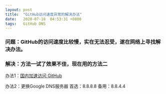 ```yaml
---
layout: post
title:  "GitHub访问速度异常的解决办法"
date:   2020-07-18  04:53:31 +0800
tags:   GitHub DNS
---
```


### 问题：GitHub的访问速度比较慢，实在无法忍受，遂在网络上寻找解决办法。
### 解决：方法一试了效果不佳，现在用的方法二
办法1：[国内加速访问 GitHub][01]

办法2：更换Google DNS服务器
首选：8.8.8.8 备用：8.8.4.4



[01]:https://www.cnblogs.com/sitoi/p/11819649.html
